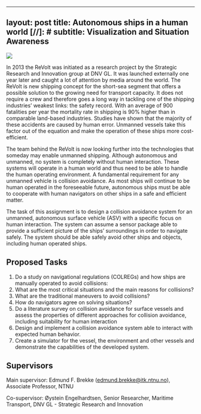 <style type="text/css">
ol ol { list-style-type: lower-alpha; }
</style>

---
layout: post
title: Autonomous ships in a human world
[//]: # subtitle: Visualization and Situation Awareness
---

![]({{site.url}}/assets/revolt.jpg)

In 2013 the ReVolt was initiated as a research project by the Strategic Research and Innovation group at DNV GL. It was launched externally one year later and caught a lot of attention by media around the world. The ReVolt is new shipping concept for the short-sea segment that offers a possible solution to the growing need for transport capacity. It does not require a crew and therefore goes a long way in tackling one of the shipping industries’ weakest links: the safety record. With an average of 900 fatalities per year the mortality rate in shipping is 90% higher than in comparable land-based industries. Studies have shown that the majority of these accidents are caused by human error. Unmanned vessels take this factor out of the equation and make the operation of these ships more cost-efficient.

The team behind the ReVolt is now looking further into the technologies that someday may enable unmanned shipping. Although autonomous and unmanned, no system is completely without human interaction. These systems will operate in a human world and thus need to be able to handle the human operating environment. A fundamental requirement for any unmanned vehicle is collision avoidance. As most ships will continue to be human operated in the foreseeable future, autonomous ships must be able to cooperate with human navigators on other ships in a safe and efficient matter.

The task of this assignment is to design a collision avoidance system for an unmanned, autonomous surface vehicle (ASV) with a specific focus on human interaction. The system can assume a sensor package able to provide a sufficient picture of the ships’ surroundings in order to navigate safely. The system should be able safely avoid other ships and objects, including human operated ships.

## Proposed Tasks

1.	Do a study on navigational regulations (COLREGs) and how ships are manually operated to avoid collisions:
  1.	What are the most critical situations and the main reasons for collisions?
  2.	What are the traditional maneuvers to avoid collisions?
  3.	How do navigators agree on solving situations?
2.	Do a literature survey on collision avoidance for surface vessels and assess the properties of different approaches for collision avoidance, including suitability for human interaction
3.	Design and implement a collision avoidance system able to interact with expected human behavior.
4.	Create a simulator for the vessel, the environment and other vessels and demonstrate the capabilities of the developed system. 

## Supervisors

Main supervisor: Edmund F. Brekke (<edmund.brekke@itk.ntnu.no>), Associate Professor, NTNU

Co-supervisor: Øystein Engelhardtsen, Senior Researcher, Maritime Transport, DNV GL - Strategic Research and Innovation
